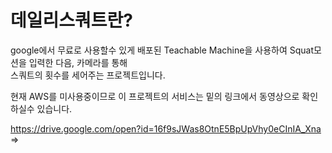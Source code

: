 
# 데일리스쿼트란?
 
  google에서 무료로 사용할수 있게 배포된 Teachable Machine을 사용하여 Squat모션을 입력한 다음, 카메라를 통해   
  스쿼트의 횟수를 세어주는 프로젝트입니다.
  
  현재 AWS를 미사용중이므로 이 프로젝트의 서비스는 밑의 링크에서 동영상으로 확인하실수 있습니다.

  https://drive.google.com/open?id=16f9sJWas8OtnE5BpUpVhy0eCInIA_Xna =>

